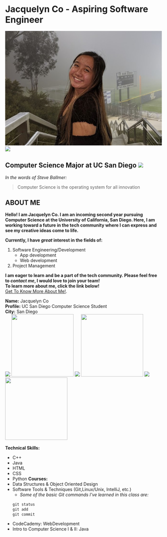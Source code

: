 # Jacquelyn Co  - Aspiring Software Engineer
![](/images/pfp.jpg)
<img src="pfp.jpg" height="200"/>

## Computer Science Major at UC San Diego ![](https://www.bth.se/wp-content/uploads/2015/09/AdobeStock_107797389-2560x1200.jpg)  
*In the words of Steve Ballmer:*
>Computer Science is the operating system for all innovation

## ABOUT ME
**Hello! I am Jacquelyn Co. I am an incoming second year pursuing Computer Science at the University of California, San Diego. Here, I am working toward a future in the tech community where I can express and see my creative ideas come to life.**

**Currently, I have _great_ interest in the fields of:** 

1. Software Engineering/Development 
     - App development 
     - Web development
2. Project Management 

**I am eager to learn and be a part of the tech community. Please feel free to _contact me_, I would love to join your team!  
To learn more about me, click the link below!**  
[Get To Know More About Me!](https://j2c0.github.io/JacquelynCo/).

**Name:** Jacquelyn Co  
**Profile:** UC San Diego Computer Science Student  
**City:** San Diego  
![](https://mk0edsource0y23p672y.kinstacdn.com/wp-content/uploads/2020/05/geisel-hr-1200x750.jpg)
<img src="https://mk0edsource0y23p672y.kinstacdn.com/wp-content/uploads/2020/05/geisel-hr-1200x750.jpg" width="200" height="200"/>
![](https://images.fineartamerica.com/images/artworkimages/mediumlarge/2/flights-at-torrey-pines-gliderport-san-diego-alex-nikitsin.jpg)
<img src="https://images.fineartamerica.com/images/artworkimages/mediumlarge/2/flights-at-torrey-pines-gliderport-san-diego-alex-nikitsin.jpg" width="200" height="200"/>
![](https://cse.ucsd.edu/sites/cse.ucsd.edu/files/2018-07/DSC_5872.jpg)  
<img src="https://cse.ucsd.edu/sites/cse.ucsd.edu/files/2018-07/DSC_5872.jpg" width="200" height="200"/>

**Technical Skills:** 
- C++
- Java 
- HTML
- CSS
- Python
**Courses:** 
- Data Structures & Object Oriented Design
- Software Tools & Techniques (Git,Linux/Unix, IntelliJ, etc.)
     - *Some of the basic Git commands I've learned in this class are:*
     ```
     git status
     git add
     git commit
     ``` 
- CodeCademy: WebDevelopment
- Intro to Computer Science I & II: Java
